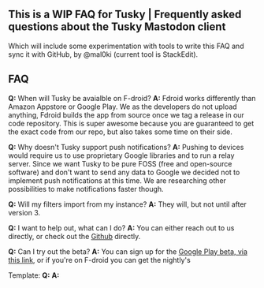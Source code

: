 ## This is a WIP FAQ for Tusky | Frequently asked questions about the Tusky Mastodon client

Which will include some experimentation with tools to write this FAQ and sync it with GitHub, by @mal0ki (current tool is StackEdit).

## FAQ
**Q:** When will Tusky be avaialble on F-droid?
**A:** Fdroid works differently than Amazon Appstore or Google Play. We as the developers do not upload anything, Fdroid builds the app from source once we tag a release in our code repository. This is super awesome because you are guaranteed to get the exact code from our repo, but also takes some time on their side.


**Q:** Why doesn't Tusky support push notifications?
**A:** Pushing to devices would require us to use proprietary Google libraries and to run a relay server. Since we want Tusky to be pure FOSS (free and open-source software) and don't want to send any data to Google we decided not to implement push notifications at this time. We are researching other possibilities to make notifications faster though.


**Q:** Will my filters import from my instance?
**A:** They will, but not until after version 3.

**Q:** I want to help out, what can I do?
**A:** You can either reach out to us directly, or check out the [Github](https://github.com/tuskyapp/Tusky) directly.

 **Q:** Can I try out the beta? 
 **A:** You can sign up for the [Google Play beta, via this link](https://play.google.com/store/apps/details?id=com.keylesspalace.tusky), or if you're on F-droid you can get the nightly's 

Template:
**Q:**
**A:**

<!--stackedit_data:
eyJoaXN0b3J5IjpbLTc1MjI0NTIwMywtMTgyNzMyMjcyOV19
-->